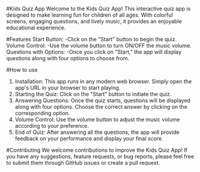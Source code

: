 #Kids Quiz App
Welcome to the Kids Quiz App! This interactive quiz app is designed to make learning fun for children of all ages. With colorful screens, engaging questions, and lively music, it provides an enjoyable educational experience.

#Features
Start Button: 
-Click on the "Start" button to begin the quiz.
Volume Control: 
-Use the volume button to turn ON/OFF the music volume.
Questions with Options: 
-Once you click on "Start," the app will display questions along with four options to choose from.

#How to use
1. Installation: This app runs in any modern web browser. Simply open the app's URL in your browser to start playing.
2. Starting the Quiz: Click on the "Start" button to initiate the quiz.
3. Answering Questions: Once the quiz starts, questions will be displayed along with four options. Choose the correct answer by clicking on the corresponding option.
4. Volume Control: Use the volume button to adjust the music volume according to your preference.
5. End of Quiz: After answering all the questions, the app will provide feedback on your performance and display your final score.

#Contributing
We welcome contributions to improve the Kids Quiz App! If you have any suggestions, feature requests, or bug reports, please feel free to submit them through GitHub issues or create a pull request.